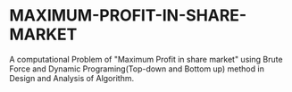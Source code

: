 # MAXIMUM-PROFIT-IN-SHARE-MARKET
A computational Problem of "Maximum Profit in share market" using  Brute Force and Dynamic Programing(Top-down and Bottom up) method in Design and Analysis of Algorithm.
